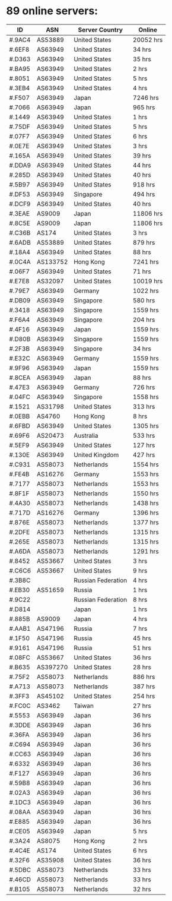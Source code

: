# 89 online servers:

| ID | ASN | Server Country | Online |
| ------ | ------ | ------ | ------ |
| #.9AC4 | AS53889 | United States | 20052 hrs |
| #.6EF8 | AS63949 | United States | 34 hrs |
| #.D363 | AS63949 | United States | 35 hrs |
| #.BA95 | AS63949 | United States | 2 hrs |
| #.8051 | AS63949 | United States | 5 hrs |
| #.3EB4 | AS63949 | United States | 4 hrs |
| #.F507 | AS63949 | Japan | 7246 hrs |
| #.7066 | AS63949 | Japan | 965 hrs |
| #.1449 | AS63949 | United States | 1 hrs |
| #.75DF | AS63949 | United States | 5 hrs |
| #.07F7 | AS63949 | United States | 6 hrs |
| #.0E7E | AS63949 | United States | 3 hrs |
| #.165A | AS63949 | United States | 39 hrs |
| #.DDA9 | AS63949 | United States | 44 hrs |
| #.285D | AS63949 | United States | 40 hrs |
| #.5B97 | AS63949 | United States | 918 hrs |
| #.DF53 | AS63949 | Singapore | 494 hrs |
| #.DCF9 | AS63949 | United States | 40 hrs |
| #.3EAE | AS9009 | Japan | 11806 hrs |
| #.8C5E | AS9009 | Japan | 11806 hrs |
| #.C36B | AS174 | United States | 3 hrs |
| #.6ADB | AS53889 | United States | 879 hrs |
| #.18A4 | AS63949 | United States | 88 hrs |
| #.0C4A | AS133752 | Hong Kong | 7241 hrs |
| #.06F7 | AS63949 | United States | 71 hrs |
| #.E7E8 | AS32097 | United States | 10019 hrs |
| #.79E7 | AS63949 | Germany | 1022 hrs |
| #.DB09 | AS63949 | Singapore | 580 hrs |
| #.3418 | AS63949 | Singapore | 1559 hrs |
| #.F6A4 | AS63949 | Singapore | 204 hrs |
| #.4F16 | AS63949 | Japan | 1559 hrs |
| #.D80B | AS63949 | Singapore | 1559 hrs |
| #.2F3B | AS63949 | Singapore | 34 hrs |
| #.E32C | AS63949 | Germany | 1559 hrs |
| #.9F96 | AS63949 | Japan | 1559 hrs |
| #.8CEA | AS63949 | Japan | 88 hrs |
| #.47E3 | AS63949 | Germany | 726 hrs |
| #.04FC | AS63949 | Singapore | 1558 hrs |
| #.1521 | AS31798 | United States | 313 hrs |
| #.0EBB | AS4760 | Hong Kong | 8 hrs |
| #.6FBD | AS63949 | United States | 1305 hrs |
| #.69F6 | AS20473 | Australia | 533 hrs |
| #.5EF9 | AS63949 | United States | 127 hrs |
| #.130E | AS63949 | United Kingdom | 427 hrs |
| #.C931 | AS58073 | Netherlands | 1554 hrs |
| #.FE4B | AS16276 | Germany | 1553 hrs |
| #.7177 | AS58073 | Netherlands | 1553 hrs |
| #.8F1F | AS58073 | Netherlands | 1550 hrs |
| #.4A30 | AS58073 | Netherlands | 1438 hrs |
| #.717D | AS16276 | Germany | 1396 hrs |
| #.876E | AS58073 | Netherlands | 1377 hrs |
| #.2DFE | AS58073 | Netherlands | 1315 hrs |
| #.265E | AS58073 | Netherlands | 1315 hrs |
| #.A6DA | AS58073 | Netherlands | 1291 hrs |
| #.8452 | AS53667 | United States | 3 hrs |
| #.C6C6 | AS53667 | United States | 9 hrs |
| #.3B8C |  | Russian Federation | 4 hrs |
| #.EB30 | AS51659 | Russia | 1 hrs |
| #.9C22 |  | Russian Federation | 8 hrs |
| #.D814 |  | Japan | 1 hrs |
| #.885B | AS9009 | Japan | 4 hrs |
| #.AAB1 | AS47196 | Russia | 7 hrs |
| #.1F50 | AS47196 | Russia | 45 hrs |
| #.9161 | AS47196 | Russia | 51 hrs |
| #.08FC | AS53667 | United States | 36 hrs |
| #.B635 | AS397270 | United States | 28 hrs |
| #.75F2 | AS58073 | Netherlands | 886 hrs |
| #.A713 | AS58073 | Netherlands | 387 hrs |
| #.3FF3 | AS45102 | United States | 254 hrs |
| #.FC0C | AS3462 | Taiwan | 27 hrs |
| #.5553 | AS63949 | Japan | 36 hrs |
| #.3DDE | AS63949 | Japan | 36 hrs |
| #.36FA | AS63949 | Japan | 36 hrs |
| #.C694 | AS63949 | Japan | 36 hrs |
| #.CC63 | AS63949 | Japan | 36 hrs |
| #.6332 | AS63949 | Japan | 36 hrs |
| #.F127 | AS63949 | Japan | 36 hrs |
| #.59B8 | AS63949 | Japan | 36 hrs |
| #.02A3 | AS63949 | Japan | 36 hrs |
| #.1DC3 | AS63949 | Japan | 36 hrs |
| #.08AA | AS63949 | Japan | 36 hrs |
| #.E885 | AS63949 | Japan | 36 hrs |
| #.CE05 | AS63949 | Japan | 5 hrs |
| #.3A24 | AS8075 | Hong Kong | 2 hrs |
| #.4C4E | AS174 | United States | 6 hrs |
| #.32F6 | AS35908 | United States | 36 hrs |
| #.5DBC | AS58073 | Netherlands | 33 hrs |
| #.46CD | AS58073 | Netherlands | 33 hrs |
| #.B105 | AS58073 | Netherlands | 32 hrs |

